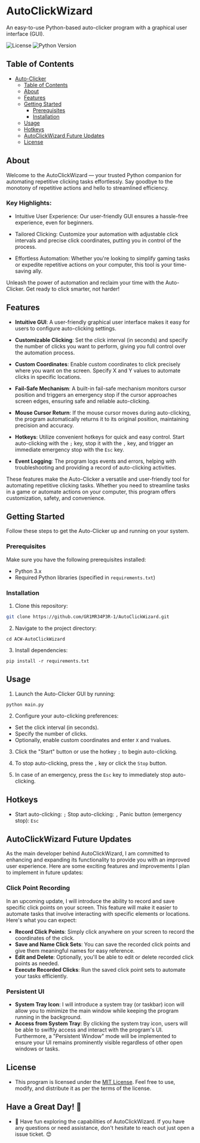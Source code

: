 # AutoClickWizard

An easy-to-use Python-based auto-clicker program with a graphical user interface (GUI).

![License](https://img.shields.io/badge/License-MIT-red.svg)
![Python Version](https://img.shields.io/badge/Python-3.8-red)

## Table of Contents

- [Auto-Clicker](#auto-clicker)
  - [Table of Contents](#table-of-contents)
  - [About](#about)
  - [Features](#features)
  - [Getting Started](#getting-started)
    - [Prerequisites](#prerequisites)
    - [Installation](#installation)
  - [Usage](#usage)
  - [Hotkeys](#hotkeys)
  - [AutoClickWizard Future Updates](#AutoClickWizard-Future-Updates)
  - [License](#license)
 
## About

Welcome to the AutoClickWizard — your trusted Python companion for automating repetitive clicking tasks effortlessly. Say goodbye to the monotony of repetitive actions and hello to streamlined efficiency.

### Key Highlights:

- Intuitive User Experience: Our user-friendly GUI ensures a hassle-free experience, even for beginners.

- Tailored Clicking: Customize your automation with adjustable click intervals and precise click coordinates, putting you in control of the process.

- Effortless Automation: Whether you're looking to simplify gaming tasks or expedite repetitive actions on your computer, this tool is your time-saving ally.

Unleash the power of automation and reclaim your time with the Auto-Clicker. Get ready to click smarter, not harder!

## Features

- **Intuitive GUI**: A user-friendly graphical user interface makes it easy for users to configure auto-clicking settings.

- **Customizable Clicking**: Set the click interval (in seconds) and specify the number of clicks you want to perform, giving you full control over the automation process.

- **Custom Coordinates**: Enable custom coordinates to click precisely where you want on the screen. Specify X and Y values to automate clicks in specific locations.

- **Fail-Safe Mechanism**: A built-in fail-safe mechanism monitors cursor position and triggers an emergency stop if the cursor approaches screen edges, ensuring safe and reliable auto-clicking.

- **Mouse Cursor Return**: If the mouse cursor moves during auto-clicking, the program automatically returns it to its original position, maintaining precision and accuracy.

- **Hotkeys**: Utilize convenient hotkeys for quick and easy control. Start auto-clicking with the `;` key, stop it with the `,` key, and trigger an immediate emergency stop with the `Esc` key.

- **Event Logging**: The program logs events and errors, helping with troubleshooting and providing a record of auto-clicking activities.

These features make the Auto-Clicker a versatile and user-friendly tool for automating repetitive clicking tasks. Whether you need to streamline tasks in a game or automate actions on your computer, this program offers customization, safety, and convenience.

## Getting Started

Follow these steps to get the Auto-Clicker up and running on your system.

### Prerequisites

Make sure you have the following prerequisites installed:

- Python 3.x
- Required Python libraries (specified in `requirements.txt`)

### Installation

1. Clone this repository:

  ```bash
  git clone https://github.com/GR1MR34P3R-1/AutoClickWizard.git
  ```
2. Navigate to the project directory:
  ```
  cd ACW-AutoClickWizard
  ```
3. Install dependencies:
  ```
  pip install -r requirements.txt
  ```
## Usage

1. Launch the Auto-Clicker GUI by running:
  ```
  python main.py
  ```

2. Configure your auto-clicking preferences:
- Set the click interval (in seconds).
- Specify the number of clicks.
- Optionally, enable custom coordinates and enter `X` and `Y`values.

3. Click the "Start" button or use the hotkey `;` to begin auto-clicking.

4. To stop auto-clicking, press the `,` key or click the `Stop` button.

5. In case of an emergency, press the `Esc` key to immediately stop auto-clicking.

## Hotkeys
- Start auto-clicking: `;`
Stop auto-clicking: `,`
Panic button (emergency stop): `Esc`

## AutoClickWizard Future Updates

As the main developer behind AutoClickWizard, I am committed to enhancing and expanding its functionality to provide you with an improved user experience. Here are some exciting features and improvements I plan to implement in future updates:

### Click Point Recording

In an upcoming update, I will introduce the ability to record and save specific click points on your screen. This feature will make it easier to automate tasks that involve interacting with specific elements or locations. Here's what you can expect:

- **Record Click Points**: Simply click anywhere on your screen to record the coordinates of the click.
- **Save and Name Click Sets**: You can save the recorded click points and give them meaningful names for easy reference.
- **Edit and Delete**: Optionally, you'll be able to edit or delete recorded click points as needed.
- **Execute Recorded Clicks**: Run the saved click point sets to automate your tasks efficiently.

### Persistent UI

- **System Tray Icon**: I will introduce a system tray (or taskbar) icon will allow you to minimize the main window while keeping the program running in the background.
- **Access from System Tray**: By clicking the system tray icon, users will be able to swiftly access and interact with the program's UI. Furthermore, a "Persistent Window" mode will be implemented to ensure your UI remains prominently visible regardless of other open windows or tasks.

## License
- This program is licensed under the [MIT License](LICENSE). Feel free to use, modify, and distribute it as per the terms of the license.

## Have a Great Day! 🌟
- 🌟 Have fun exploring the capabilities of AutoClickWizard. If you have any questions or need assistance, don't hesitate to reach out just open a issue ticket. 😊
